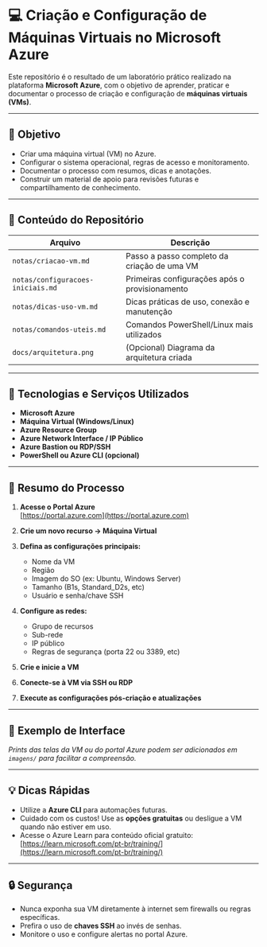 # 💻 Criação e Configuração de Máquinas Virtuais no Microsoft Azure

Este repositório é o resultado de um laboratório prático realizado na plataforma **Microsoft Azure**, com o objetivo de aprender, praticar e documentar o processo de criação e configuração de **máquinas virtuais (VMs)**.

---

## 🎯 Objetivo

- Criar uma máquina virtual (VM) no Azure.
- Configurar o sistema operacional, regras de acesso e monitoramento.
- Documentar o processo com resumos, dicas e anotações.
- Construir um material de apoio para revisões futuras e compartilhamento de conhecimento.

---

## 📘 Conteúdo do Repositório

| Arquivo | Descrição |
|--------|-----------|
| `notas/criacao-vm.md` | Passo a passo completo da criação de uma VM |
| `notas/configuracoes-iniciais.md` | Primeiras configurações após o provisionamento |
| `notas/dicas-uso-vm.md` | Dicas práticas de uso, conexão e manutenção |
| `notas/comandos-uteis.md` | Comandos PowerShell/Linux mais utilizados |
| `docs/arquitetura.png` | (Opcional) Diagrama da arquitetura criada |

---

## 🧰 Tecnologias e Serviços Utilizados

- **Microsoft Azure**
- **Máquina Virtual (Windows/Linux)**
- **Azure Resource Group**
- **Azure Network Interface / IP Público**
- **Azure Bastion ou RDP/SSH**
- **PowerShell ou Azure CLI (opcional)**

---

## 📝 Resumo do Processo

1. **Acesse o Portal Azure**  
   [https://portal.azure.com](https://portal.azure.com)

2. **Crie um novo recurso → Máquina Virtual**

3. **Defina as configurações principais:**
   - Nome da VM
   - Região
   - Imagem do SO (ex: Ubuntu, Windows Server)
   - Tamanho (B1s, Standard_D2s, etc)
   - Usuário e senha/chave SSH

4. **Configure as redes:**
   - Grupo de recursos
   - Sub-rede
   - IP público
   - Regras de segurança (porta 22 ou 3389, etc)

5. **Crie e inicie a VM**

6. **Conecte-se à VM via SSH ou RDP**

7. **Execute as configurações pós-criação e atualizações**

---

## 📸 Exemplo de Interface

*Prints das telas da VM ou do portal Azure podem ser adicionados em `imagens/` para facilitar a compreensão.*

---

## 💡 Dicas Rápidas

- Utilize a **Azure CLI** para automações futuras.
- Cuidado com os custos! Use as **opções gratuitas** ou desligue a VM quando não estiver em uso.
- Acesse o Azure Learn para conteúdo oficial gratuito:  
  [https://learn.microsoft.com/pt-br/training/](https://learn.microsoft.com/pt-br/training/)

---

## 🔒 Segurança

- Nunca exponha sua VM diretamente à internet sem firewalls ou regras específicas.
- Prefira o uso de **chaves SSH** ao invés de senhas.
- Monitore o uso e configure alertas no portal Azure.
